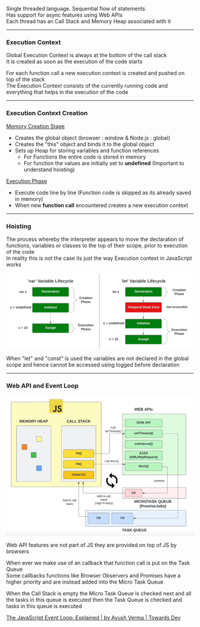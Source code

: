 Single threaded language. Sequential flow of statements  
Has support for async features using Web APIs  
Each thread has an Call Stack and Memory Heap associated with it

---

### Execution Context

Global Execution Context is always at the bottom of the call stack  
It is created as soon as the execution of the code starts

For each function call a new execution context is created and pushed on top of the stack  
The Execution Context consists of the currently running code and everything that helps in the execution of the code

---

### Execution Context Creation

<u>Memory Creation Stage</u>

* Creates the global object (browser : window & Node.js : global)
* Creates the "this" object and binds it to the global object
* Sets up Heap for storing variables and function references
	* For Functions the entire code is stored in memory
	* For function the values are initially set to **undefined** (Important to understand hoisting)

<u>Execution Phase</u>

* Execute code line by line (Function code is skipped as its already saved in memory)
* When new **function call** encountered creates a new execution context

---

### Hoisting

The process whereby the interpreter appears to move the declaration of functions, variables or classes to the top of their scope, prior to execution of the code  
In reality this is not the case its just the way Execution context in JavaScript works

![Variable Hoisting](images/var_vs_let_lifecycle.png)

When "let" and "const" is used the variables are not declared in the global scope and hence cannot be accessed using logged before declaration

---

### Web API and Event Loop

![WebAPI and Event Loop|550](images/webapi_and_event_loop.png)

Web API features are not part of JS they are provided on top of JS by browsers

When ever we make use of an callback that function call is put on the Task Queue  
Some callbacks functions like Browser Observers and Promises have a higher priority and are instead added into the Micro Task Queue

When the Call Stack is empty the Micro Task Queue is checked next and all the tasks in this queue is executed then the Task Queue is checked and tasks in this queue is executed

[The JavaScript Event Loop: Explained | by Ayush Verma | Towards Dev](https://towardsdev.com/event-loop-in-javascript-672c07618dc9)

